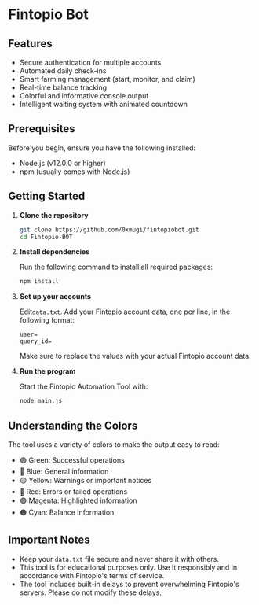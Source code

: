 # Fintopio Bot

## Features

- Secure authentication for multiple accounts
- Automated daily check-ins
- Smart farming management (start, monitor, and claim)
- Real-time balance tracking
- Colorful and informative console output
- Intelligent waiting system with animated countdown

## Prerequisites

Before you begin, ensure you have the following installed:

- Node.js (v12.0.0 or higher)
- npm (usually comes with Node.js)

## Getting Started

1. **Clone the repository**

   ```bash
   git clone https://github.com/0xmugi/fintopiobot.git
   cd Fintopio-BOT
   ```

2. **Install dependencies**

   Run the following command to install all required packages:

   ```bash
   npm install
   ```

3. **Set up your accounts**

   Edit`data.txt`. Add your Fintopio account data, one per line, in the following format:

   ```
   user=
   query_id=
   ```

   Make sure to replace the values with your actual Fintopio account data.

4. **Run the program**

   Start the Fintopio Automation Tool with:

   ```bash
   node main.js
   ```

## Understanding the Colors

The tool uses a variety of colors to make the output easy to read:

- 🟢 Green: Successful operations
- 🔵 Blue: General information
- 🟡 Yellow: Warnings or important notices
- 🔴 Red: Errors or failed operations
- 🟣 Magenta: Highlighted information
- 🟠 Cyan: Balance information

## Important Notes

- Keep your `data.txt` file secure and never share it with others.
- This tool is for educational purposes only. Use it responsibly and in accordance with Fintopio's terms of service.
- The tool includes built-in delays to prevent overwhelming Fintopio's servers. Please do not modify these delays.
